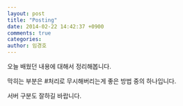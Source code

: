 ```yaml
---
layout: post
title: "Posting"
date: 2014-02-22 14:42:37 +0900
comments: true
categories: 
author: 임경호
---
```



오늘 배웠던 내용에 대해서 정리해봅니다.

막히는 부분은 #처리로 무시해버리는게 좋은 방법 중의 하나입니다.

서버 구분도 잘하길 바랍니다.